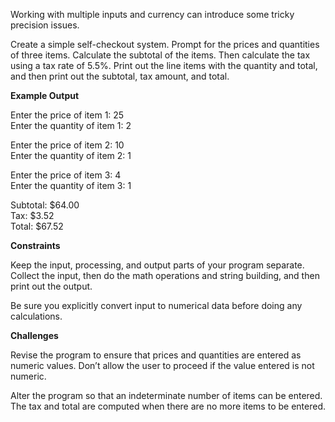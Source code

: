 Working with multiple inputs and currency can introduce some tricky precision issues.

Create a simple self-checkout system. Prompt for the prices and quantities of three items. Calculate the subtotal of the items. Then calculate the tax using a tax rate of 5.5%. Print out the line items with the quantity and total, and then print out the subtotal, tax amount, and total.

**Example Output**

Enter the price of item 1: 25<br>
​Enter the quantity of item 1: 2

​Enter the price of item 2: 10<br>
​Enter the quantity of item 2: 1

​Enter the price of item 3: 4<br>
​Enter the quantity of item 3: 1

​Subtotal: $64.00<br>
​Tax: $3.52<br>
​Total: $67.52<br>

**Constraints**

Keep the input, processing, and output parts of your program separate. Collect the input, then do the math operations and string building, and then print out the output.

Be sure you explicitly convert input to numerical data before doing any calculations.

**Challenges**

Revise the program to ensure that prices and quantities are entered as numeric values. Don’t allow the user to proceed if the value entered is not numeric.

Alter the program so that an indeterminate number of items can be entered. The tax and total are computed when there are no more items to be entered.
